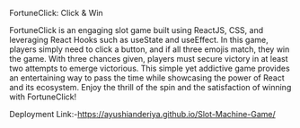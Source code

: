 FortuneClick: Click & Win

FortuneClick is an engaging slot game built using ReactJS, CSS, and leveraging React Hooks such as useState and useEffect. In this game, players simply need to click a button, and if all three emojis match, they win the game. With three chances given, players must secure victory in at least two attempts to emerge victorious. This simple yet addictive game provides an entertaining way to pass the time while showcasing the power of React and its ecosystem. Enjoy the thrill of the spin and the satisfaction of winning with FortuneClick!

Deployment Link:-https://ayushianderiya.github.io/Slot-Machine-Game/
